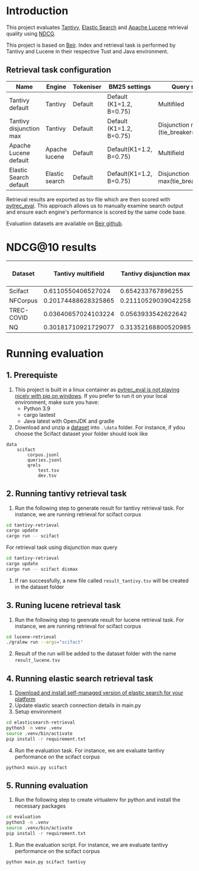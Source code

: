 # Introduction
This project evaluates [Tantivy](https://github.com/quickwit-oss/tantivy), [Elastic Search](https://github.com/elastic/elasticsearch) and [Apache Lucene](https://github.com/apache/lucene) retrieval quality using [NDCG](https://en.wikipedia.org/wiki/Discounted_cumulative_gain).

This project is based on [Beir](https://github.com/beir-cellar/beir). Index and retrieval task is performed by Tantivy and Lucene in their respective Tust and Java environment. 

## Retrieval task configuration
| Name | Engine | Tokeniser | BM25 settings | Query style |
| - | - | - | - | - |
| Tantivy default | Tantivy | Default | Default (K1=1.2, B=0.75) | Multifiled |
| Tantivy disjunction max | Tantivy | Default | Default (K1=1.2, B=0.75) | Disjunction max (tie_breaker=0.5) |
| Apache Lucene default | Apache lucene | Default | Default(K1=1.2, B=0.75) | Multifield |
| Elastic Search default | Elastic search | Default | Default(K1=1.2, B=0.75) | Disjunction max(tie_breaker=0.5) |

Retrieval results are exported as tsv file which are then scored with [pytrec_eval](https://github.com/cvangysel/pytrec_eval). This approach allows us to manually examine search output and ensure each engine's performance is scored by the same code base.

Evaluation datasets are available on [Beir github](https://github.com/beir-cellar/beir).

# NDCG@10 results
| Dataset | Tantivy multifield | Tantivy disjunction max | Apache Lucene default | [Beir BM25 Multifield]((https://eval.ai/web/challenges/challenge-page/1897/leaderboard/4475)) | Elastic Search 8.12.0 default |
| - | - | - | - | - | - |
| Scifact | 0.6110550406527024 | 0.654233767896255 | 0.6105774540257333 | 0.665 | 0.690638173453613 |
| NFCorpus | 0.20174488628325865 | 0.21110529039042258 | 0.2021653197430468 | 0.325 | 0.34281013102961966 |
| TREC-COVID | 0.03640657024103224 | 0.0563933542622642 | 0.03705072222267741 | 0.656 | 0.6880298232606303 |
| NQ | 0.30181710921729077 | 0.31352168800520985 | 0.301753090384626 | 0.329 | 0.3260731485135678 |

# Running evaluation
## 1. Prerequiste
1. This project is built in a linux container as [pytrec_eval is not playing nicely with pip on windows](https://github.com/cvangysel/pytrec_eval/issues/32). If you prefer to run it on your local environment, make sure you have:
    * Python 3.9
    * cargo lastest
    * Java latest with OpenJDK and gradle
1. Download and unzip a [dataset](https://github.com/beir-cellar/beir) into ```.\data``` folder. For instance, if ydou choose the Scifact dataset your folder should look like
```
data
    scifact
        corpus.jsonl
        queries.jsonl
        qrels
            test.tsv
            dev.tsv
```

## 2. Running tantivy retrieval task

1. Run the following step to generate result for tantivy retrieval task. For instance, we are running retrieval for scifact corpus
```sh
cd tantivy-retrieval
cargo update
cargo run -- scifact
```

For retrieval task using disjunction max query
```sh
cd tantivy-retrieval
cargo update
cargo run -- scifact dismax
```

1. If ran successfully, a new file called ```result_tantivy.tsv``` will be created in the dataset folder

## 3. Runing lucene retrieval task
1. Run the following step to geenrate result for lucene retrieval task. For instance, we are running retrieval for scifact corpus
```sh
cd lucene-retrieval
./gralew run --args="scifact"
```
2. Result of the run will be added to the dataset folder with the name ``result_lucene.tsv``

## 4. Running elastic search retrieval task
1. [Download and install self-managed version of elastic search for your platform](https://www.elastic.co/guide/en/elasticsearch/reference/current/install-elasticsearch.html)
2. Update elastic search connection details in main.py
3. Setup environment
```sh
cd elasticsearch-retrieval
python3 -m venv .venv
source .venv/bin/activate
pip install -r requirement.txt
```
4. Run the evaluation task. For instance, we are evaluate tantivy performance on the scifact corpus
```ssh
python3 main.py scifact
```

## 5. Running evaluation
1. Run the following step to create virtualenv for python and install the necessary packages
```sh
cd evaluation
python3 -m .venv
source .venv/bin/activate
pip install -r requirement.txt
```
1. Run the evaluation script. For instance, we are evaluate tantivy performance on the scifact corpus
```sh
python main.py scifact tantivy
```

